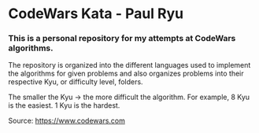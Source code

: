 # CodeWars Kata - Paul Ryu
### This is a personal repository for my attempts at CodeWars algorithms.

The repository is organized into the different languages used to implement the algorithms for given problems and also organizes problems into their respective Kyu, or difficulty level, folders.

The smaller the Kyu -> the more difficult the algorithm.
For example, 8 Kyu is the easiest. 1 Kyu is the hardest.

Source: https://www.codewars.com
